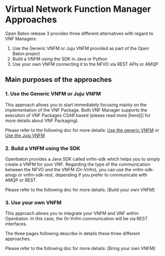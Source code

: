 # Virtual Network Function Manager Approaches

Open Baton release 3 provides three different alternatives with regard to VNF Managers:  

1. Use the Generic VNFM or Juju VNFM provided as part of the Open Baton project
2. Build a VNFM using the SDK in Java or Python
3. Use your own VNFM connecting it to the NFVO via REST APIs or AMQP

## Main purposes of the approaches

### 1. Use the Generic VNFM or Juju VNFM 

This approach allows you to start immediately focusing mainly on the implementation of the VNF Package. Both VNF Manager supports the execution of VNF Packages CSAR based (please read more [here][] for more details about VNF Packaging). 

Please refer to the following doc for more details: [Use the generic VNFM][generic] or [Use the Juju VNFM][juju]

### 2. Build a VNFM using the SDK

Openbaton provides a Java SDK called vnfm-sdk which helps you to simply create a VNFM for your VNF.
Regarding the type of the communication between the NFVO and the VNFM (Or-Vnfm), you can use the vnfm-sdk-amqp or vnfm-sdk-rest, depending if you prefer to communicate with AMQP or REST.

Please refer to the following doc for more details: [Build your own VNFM]

### 3. Use your own VNFM

This approach allows you to integrate your VNFM and VNF within Openbaton. In this case, the Or-Vnfm communication will be via REST interfaces.

The three pages following describe in details these three different approaches.

Please refer to the following doc for more details: [Bring your own VNFM]

[generic]: vnfm-generic
[juju]: vnfm-juju

